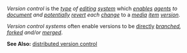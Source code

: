 *Version control* is the *[type](https://github.com/gcassel/Modular-Organization-Terminology/blob/master/terms/type.md) of [editing](https://github.com/gcassel/Modular-Organization-Terminology/blob/master/terms/edit.md) [system](https://github.com/gcassel/Modular-Organization-Terminology/blob/master/terms/system.md)* which *[enables](https://github.com/gcassel/Modular-Organization-Terminology/blob/master/terms/enable.md) [agents](https://github.com/gcassel/Modular-Organization-Terminology/blob/master/terms/agent.md) to [document](https://github.com/gcassel/Modular-Organization-Terminology/blob/master/terms/document.md) and [potentially](https://github.com/gcassel/Modular-Organization-Terminology/blob/master/terms/potential.md) [revert](https://github.com/gcassel/Modular-Organization-Terminology/blob/master/terms/revert.md) each [change](https://github.com/gcassel/Modular-Organization-Terminology/blob/master/terms/change.md)* to a *[media](https://github.com/gcassel/Modular-Organization-Terminology/blob/master/terms/media.md) [item](https://github.com/gcassel/Modular-Organization-Terminology/blob/master/terms/item.md) [version](https://github.com/gcassel/Modular-Organization-Terminology/blob/master/terms/version.md)*.

*Version control systems* often enable versions to be [directly](https://github.com/gcassel/Modular-Organization-Terminology/blob/master/terms/direct.md) *[branched](https://github.com/gcassel/Modular-Organization-Terminology/blob/master/terms/branch.md), [forked](https://github.com/gcassel/Modular-Organization-Terminology/blob/master/terms/fork.md) and/or [merged](https://github.com/gcassel/Modular-Organization-Terminology/blob/master/terms/merge.md)*.

**See Also:** [distributed version control](https://github.com/gcassel/Modular-Organization-Terminology/blob/master/terms/distributed-version-control.md)
